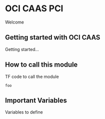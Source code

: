 # OCI CAAS PCI
Welcome

## Getting started with OCI CAAS
Getting started...

## How to call this module
TF code to call the module
```
foo
```

## Important Variables
Variables to define